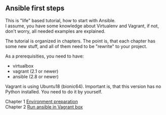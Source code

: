 ## Ansible first steps

This is "life" based tutorial, how to start with Ansible.  
I assume, you have some knowledge about Virtualenv and Vagrant,
if not, don't worry, all needed examples are explained.

The tutorial is organized in chapters. The point is, that each chapter has some
new stuff, and all of them need to be "rewrite" to your project.

As a prerequisities, you need to have:
* virtualbox
* vagrant (2.1 or newer)
* ansible (2.8 or newer)

Vagrant is using Ubuntu18 (bionic64). Important is, that this version has no
Python installed. You need to do it by yourself.

Chapter 1 [Environment preparation](Chapter-01/README.md)  
Chapter 2 [Run ansible in Vagrant box](Chapter-02/README.md)  
